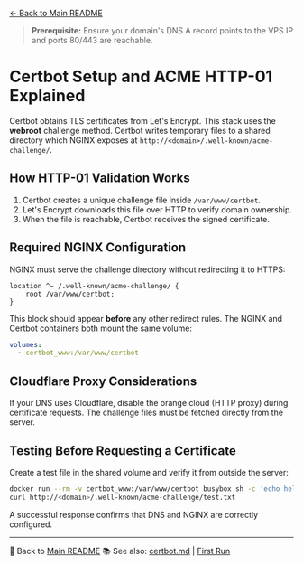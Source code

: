 [← Back to Main README](../README.md)

> **Prerequisite:** Ensure your domain's DNS A record points to the VPS IP and ports 80/443 are reachable.

# Certbot Setup and ACME HTTP-01 Explained

Certbot obtains TLS certificates from Let's Encrypt. This stack uses the **webroot** challenge method. Certbot writes temporary files to a shared directory which NGINX exposes at `http://<domain>/.well-known/acme-challenge/`.

## How HTTP-01 Validation Works

1. Certbot creates a unique challenge file inside `/var/www/certbot`.
2. Let's Encrypt downloads this file over HTTP to verify domain ownership.
3. When the file is reachable, Certbot receives the signed certificate.

## Required NGINX Configuration

NGINX must serve the challenge directory without redirecting it to HTTPS:

```nginx
location ^~ /.well-known/acme-challenge/ {
    root /var/www/certbot;
}
```

This block should appear **before** any other redirect rules. The NGINX and Certbot containers both mount the same volume:

```yaml
volumes:
  - certbot_www:/var/www/certbot
```

## Cloudflare Proxy Considerations

If your DNS uses Cloudflare, disable the orange cloud (HTTP proxy) during certificate requests. The challenge files must be fetched directly from the server.

## Testing Before Requesting a Certificate

Create a test file in the shared volume and verify it from outside the server:

```bash
docker run --rm -v certbot_www:/var/www/certbot busybox sh -c 'echo hello > /var/www/certbot/test.txt'
curl http://<domain>/.well-known/acme-challenge/test.txt
```

A successful response confirms that DNS and NGINX are correctly configured.

---
🔗 Back to [Main README](../README.md)
📚 See also: [certbot.md](certbot.md) | [First Run](first-run.md)
